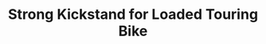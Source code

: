 ---
layout: community
category: community
title: "Strong Kickstand for Loaded Touring Bike"
description: "A bicycle kickstand that can handle a loaded, heavy bicycle? My cargo eBike has a two legged kickstand that works well with a load. Broke 4 of them in my 11k tour, none of them withstand the load"
isTopLevel: false
isSingleLevel: false
isArticle: false
datePublished: 2022-10-14 08:23:00 +0300
dateModified: 2022-10-14 08:23:00 +0300
published: false
---